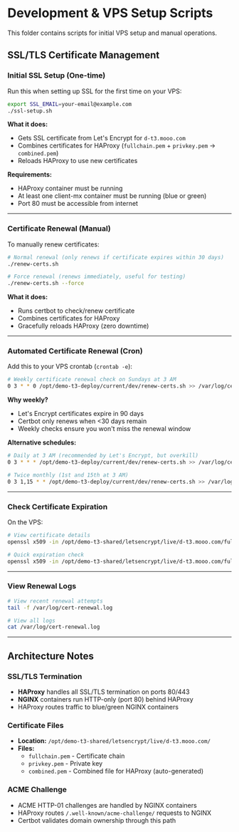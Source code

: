 # Development & VPS Setup Scripts

This folder contains scripts for initial VPS setup and manual operations.

## SSL/TLS Certificate Management

### Initial SSL Setup (One-time)

Run this when setting up SSL for the first time on your VPS:

```bash
export SSL_EMAIL=your-email@example.com
./ssl-setup.sh
```

**What it does:**
- Gets SSL certificate from Let's Encrypt for `d-t3.mooo.com`
- Combines certificates for HAProxy (`fullchain.pem` + `privkey.pem` → `combined.pem`)
- Reloads HAProxy to use new certificates

**Requirements:**
- HAProxy container must be running
- At least one client-mx container must be running (blue or green)
- Port 80 must be accessible from internet

---

### Certificate Renewal (Manual)

To manually renew certificates:

```bash
# Normal renewal (only renews if certificate expires within 30 days)
./renew-certs.sh

# Force renewal (renews immediately, useful for testing)
./renew-certs.sh --force
```

**What it does:**
- Runs certbot to check/renew certificate
- Combines certificates for HAProxy
- Gracefully reloads HAProxy (zero downtime)

---

### Automated Certificate Renewal (Cron)

Add this to your VPS crontab (`crontab -e`):

```bash
# Weekly certificate renewal check on Sundays at 3 AM
0 3 * * 0 /opt/demo-t3-deploy/current/dev/renew-certs.sh >> /var/log/cert-renewal.log 2>&1
```

**Why weekly?**
- Let's Encrypt certificates expire in 90 days
- Certbot only renews when <30 days remain
- Weekly checks ensure you won't miss the renewal window

**Alternative schedules:**
```bash
# Daily at 3 AM (recommended by Let's Encrypt, but overkill)
0 3 * * * /opt/demo-t3-deploy/current/dev/renew-certs.sh >> /var/log/cert-renewal.log 2>&1

# Twice monthly (1st and 15th at 3 AM)
0 3 1,15 * * /opt/demo-t3-deploy/current/dev/renew-certs.sh >> /var/log/cert-renewal.log 2>&1
```

---

### Check Certificate Expiration

On the VPS:

```bash
# View certificate details
openssl x509 -in /opt/demo-t3-shared/letsencrypt/live/d-t3.mooo.com/fullchain.pem -noout -dates

# Quick expiration check
openssl x509 -in /opt/demo-t3-shared/letsencrypt/live/d-t3.mooo.com/fullchain.pem -noout -enddate
```

---

### View Renewal Logs

```bash
# View recent renewal attempts
tail -f /var/log/cert-renewal.log

# View all logs
cat /var/log/cert-renewal.log
```

---

## Architecture Notes

### SSL/TLS Termination
- **HAProxy** handles all SSL/TLS termination on ports 80/443
- **NGINX** containers run HTTP-only (port 80) behind HAProxy
- HAProxy routes traffic to blue/green NGINX containers

### Certificate Files
- **Location:** `/opt/demo-t3-shared/letsencrypt/live/d-t3.mooo.com/`
- **Files:**
  - `fullchain.pem` - Certificate chain
  - `privkey.pem` - Private key
  - `combined.pem` - Combined file for HAProxy (auto-generated)

### ACME Challenge
- ACME HTTP-01 challenges are handled by NGINX containers
- HAProxy routes `/.well-known/acme-challenge/` requests to NGINX
- Certbot validates domain ownership through this path
